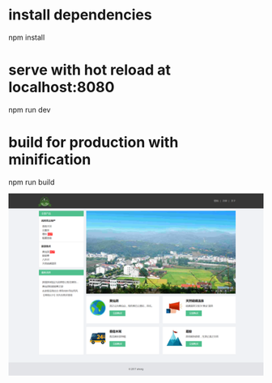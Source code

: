 # install dependencies
npm install

# serve with hot reload at localhost:8080
npm run dev

# build for production with minification
npm run build

![Image text](https://github.com/977106024/vue-mk1/blob/master/src/assets/1.png)
